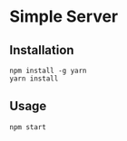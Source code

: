 # Simple Server

## Installation

```
npm install -g yarn
yarn install
```

## Usage
```
npm start
```
